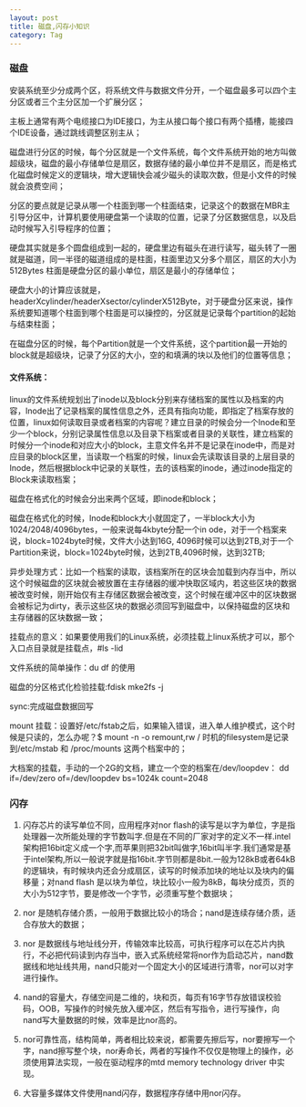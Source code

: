 ```yaml
---
layout: post
title: 磁盘,闪存小知识
category: Tag
---
```


### 磁盘

安装系统至少分成两个区，将系统文件与数据文件分开，一个磁盘最多可以四个主分区或者三个主分区加一个扩展分区；

主板上通常有两个电缆接口为IDE接口，为主从接口每个接口有两个插槽，能接四个IDE设备，通过跳线调整区别主从；

磁盘进行分区的时候，每个分区就是一个文件系统，每个文件系统开始的地方叫做超级块，磁盘的最小存储单位是扇区，数据存储的最小单位并不是扇区，而是格式化磁盘时候定义的逻辑块，增大逻辑快会减少磁头的读取次数，但是小文件的时候就会浪费空间；

分区的要点就是记录从哪一个柱面到哪一个柱面结束，记录这个的数据在MBR主引导分区中，计算机要使用硬盘第一个读取的位置，记录了分区数据信息，以及启动时候写入引导程序的位置；

硬盘其实就是多个圆盘组成到一起的，硬盘里边有磁头在进行读写，磁头转了一圈就是磁道，同一半径的磁道组成的是柱面，柱面里边又分多个扇区，扇区的大小为512Bytes 柱面是硬盘分区的最小单位，扇区是最小的存储单位；

硬盘大小的计算应该就是，headerXcylinder/headerXsector/cylinderX512Byte，对于硬盘分区来说，操作系统要知道哪个柱面到哪个柱面是可以操控的，分区就是记录每个partition的起始与结束柱面；

在磁盘分区的时候，每个Partition就是一个文件系统，这个partition最一开始的block就是超级块，记录了分区的大小，空的和填满的块以及他们的位置等信息；

#### 文件系统：

linux的文件系统规划出了inode以及block分别来存储档案的属性以及档案的内容，Inode出了记录档案的属性信息之外，还具有指向功能，即指定了档案存放的位置，linux如何读取目录或者档案的内容呢？建立目录的时候会分一个Inode和至少一个block，分别记录属性信息以及目录下档案或者目录的关联性，建立档案的时候分一个inode和对应大小的block，主意文件名并不是记录在inode中，而是对应目录的block区里，当读取一个档案的时候，linux会先读取该目录的上层目录的Inode，然后根据block中记录的关联性，去的该档案的inode，通过inode指定的Block来读取档案；

磁盘在格式化的时候会分出来两个区域，即inode和block；

磁盘在格式化的时候，Inode和block大小就固定了，一半block大小为1024/2048/4096bytes，一般来说每4kbyte分配一个in ode，对于一个档案来说，block=1024byte时候，文件大小达到16G, 4096时候可以达到2TB,对于一个Partition来说，block=1024byte时候，达到2TB,4096时候，达到32TB;

异步处理方式：比如一个档案的读取，该档案所在的区块会加载到内存当中，所以这个时候磁盘的区块就会被放置在主存储器的缓冲快取区域内，若这些区块的数据被改变时候，刚开始仅有主存储区数据会被改变，这个时候在缓冲区中的区块数据会被标记为dirty，表示这些区块的数据必须回写到磁盘中，以保持磁盘的区块和主存储器的区块数据一致；

挂载点的意义：如果要使用我们的Linux系统，必须挂载上linux系统才可以，那个入口点目录就是挂载点，#ls -lid

文件系统的简单操作：du df 的使用

磁盘的分区格式化检验挂载:fdisk mke2fs -j

sync:完成磁盘数据回写

mount 挂载：设置好/etc/fstab之后，如果输入错误，进入单人维护模式，这个时候是只读的，怎么办呢？$ mount -n -o remount,rw / 时机的filesystem是记录到/etc/mstab 和 /proc/mounts 这两个档案中的；

大档案的挂载，手动的一个2G的文档，建立一个空的档案在/dev/loopdev：
dd if=/dev/zero of=/dev/loopdev bs=1024k count=2048


### 闪存

1. 闪存芯片的读写单位不同，应用程序对nor flash的读写是以字为单位，字是指处理器一次所能处理的字节数叫字.但是在不同的厂家对字的定义不一样.intel架构把16bit定义成一个字,而苹果则把32bit叫做字,16bit叫半字.我们通常是基于intel架构,所以一般说字就是指16bit.字节则都是8bit.一般为128kB或者64kB的逻辑块，有时候块内还会分成扇区，读写的时候添加块的地址以及块内的偏移量；对nand flash 是以块为单位，块比较小一般为8kB，每块分成页，页的大小为512字节，要是修改一个字节，必须重写整个数据块；

2. nor 是随机存储介质，一般用于数据比较小的场合；nand是连续存储介质，适合存放大的数据；

3. nor 是数据线与地址线分开，传输效率比较高，可执行程序可以在芯片内执行，不必把代码读到内存当中，嵌入式系统经常将nor作为启动芯片，nand数据线和地址线共用，nand只能对一个固定大小的区域进行清零，nor可以对字进行操作。

4. nand的容量大，存储空间是二维的，块和页，每页有16字节存放错误校验码，OOB，写操作的时候先放入缓冲区，然后有写指令，进行写操作，向nand写大量数据的时候，效率是比nor高的。

5. nor可靠性高，结构简单，两者相比较来说，都需要先擦后写，nor要擦写一个字，nand擦写整个块，nor寿命长，两者的写操作不仅仅是物理上的操作，必须使用算法实现，一般在驱动程序的mtd memory technology driver 中实现。

6. 大容量多媒体文件使用nand闪存，数据程序存储中用nor闪存。


